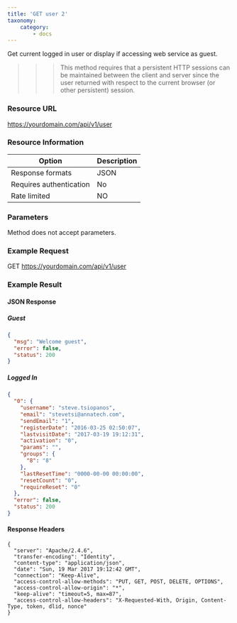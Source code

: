 ```yaml
---
title: 'GET user 2'
taxonomy:
    category:
        - docs
---
```


Get current logged in user or display if accessing web service as guest.

>>> This method requires that a persistent HTTP sessions can be maintained between the client and server since the user returned with respect to the current browser (or other persistent) session.

### Resource URL
https://yourdomain.com/api/v1/user

### Resource Information

| Option | Description |
| ------ | ----------- |
| Response formats   | JSON |
| Requires authentication | No |
| Rate limited    | NO |

### Parameters

Method does not accept parameters.

### Example Request

GET
https://yourdomain.com/api/v1/user

### Example Result

#### JSON Response

##### Guest
```json
{
  "msg": "Welcome guest",
  "error": false,
  "status": 200
}
```
##### Logged In
```json
{
  "0": {
    "username": "steve.tsiopanos",
    "email": "stevetsi@annatech.com",
    "sendEmail": "1",
    "registerDate": "2016-03-25 02:50:07",
    "lastvisitDate": "2017-03-19 19:12:31",
    "activation": "0",
    "params": "",
    "groups": {
      "8": "8"
    },
    "lastResetTime": "0000-00-00 00:00:00",
    "resetCount": "0",
    "requireReset": "0"
  },
  "error": false,
  "status": 200
}
```

#### Response Headers
```
{
  "server": "Apache/2.4.6",
  "transfer-encoding": "Identity",
  "content-type": "application/json",
  "date": "Sun, 19 Mar 2017 19:12:42 GMT",
  "connection": "Keep-Alive",
  "access-control-allow-methods": "PUT, GET, POST, DELETE, OPTIONS",
  "access-control-allow-origin": "*",
  "keep-alive": "timeout=5, max=87",
  "access-control-allow-headers": "X-Requested-With, Origin, Content-Type, token, dlid, nonce"
}
```